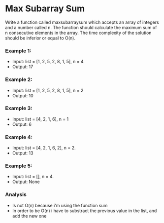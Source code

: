 # Max Subarray Sum
Write a function called maxsubarraysum which accepts an array of integers and a number called n. The function should calculate the maximum sum of n consecutive elements in
the array. The time complexity of the solution should be inferior or equal to O(n).


### Example 1:
* Input: list = [1, 2, 5, 2, 8, 1, 5], n = 4
* Output: 17

### Example 2:
* Input: list = [1, 2, 5, 2, 8, 1, 5], n = 2
* Output: 10

### Example 3:
* Input: list = [4, 2, 1, 6], n = 1
* Output: 6

### Example 4:
* Input: list = [4, 2, 1, 6, 2], n = 2.
* Output: 13

### Example 5:
* Input: list = [], n = 4.
* Output: None

### Analysis
* Is not O(n) because i'm using the function sum
* In order to be O(n) i have to substract the previous value in the list, and add the new one
